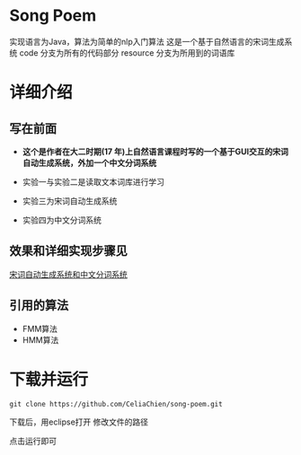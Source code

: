 # Song Poem

实现语言为Java，算法为简单的nlp入门算法
这是一个基于自然语言的宋词生成系统
code 分支为所有的代码部分
resource 分支为所用到的词语库

# 详细介绍
## 写在前面
- **这个是作者在大二时期(17 年)上自然语言课程时写的一个基于GUI交互的宋词自动生成系统，外加一个中文分词系统**

- 实验一与实验二是读取文本词库进行学习
- 实验三为宋词自动生成系统
- 实验四为中文分词系统

## 效果和详细实现步骤见
[宋词自动生成系统和中文分词系统](https://zhuanlan.zhihu.com/p/31641900)

## 引用的算法
- FMM算法
- HMM算法

# 下载并运行
```git clone https://github.com/CeliaChien/song-poem.git```

下载后，用eclipse打开
修改文件的路径

点击运行即可

